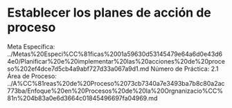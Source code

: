 # Establecer los planes de acción de proceso

Meta Específica: ../Metas%20Especi%CC%81ficas%2001a59630d53145479e64a6d0e43d64e0/Planificar%20e%20implementar%20las%20acciones%20de%20proceso%202ef4dce7d5cb4a9abf727d33a067a9d1.md
Número de Práctica: 2.1
Área de Proceso: ../A%CC%81reas%20de%20Proceso%2073cb7340a7e3493ba7b8c80a2ac773ba/Enfoque%20en%20Procesos%20de%20la%20Orgnanizacio%CC%81n%204b83a0e6d3664c01845496697fa04969.md